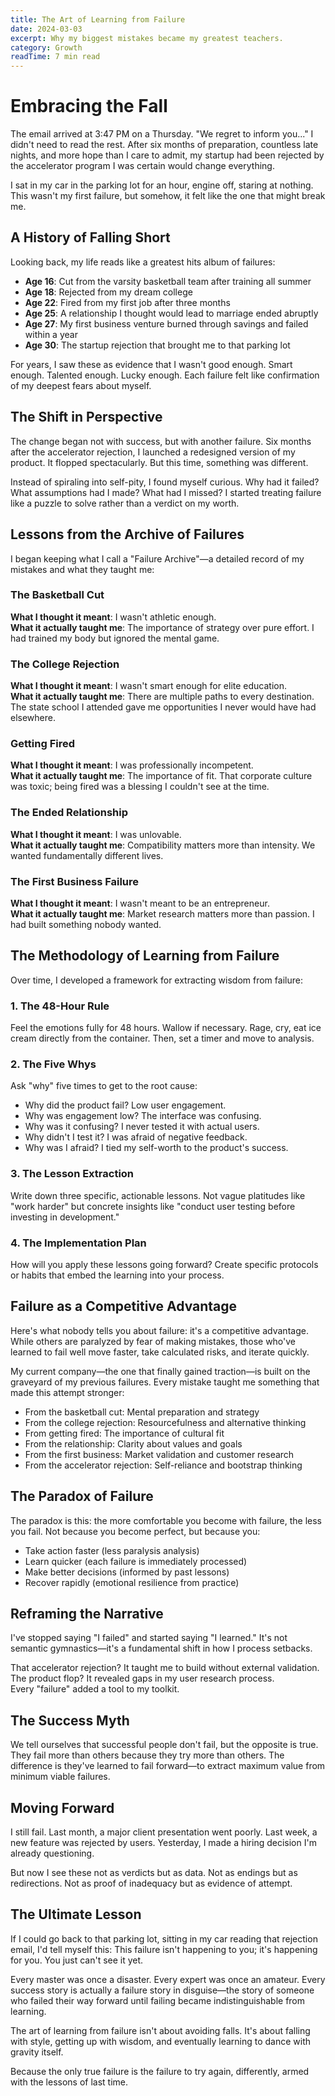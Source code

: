 ```yaml
---
title: The Art of Learning from Failure
date: 2024-03-03
excerpt: Why my biggest mistakes became my greatest teachers.
category: Growth
readTime: 7 min read
---
```


# Embracing the Fall

The email arrived at 3:47 PM on a Thursday. "We regret to inform you..." I didn't need to read the rest. After six months of preparation, countless late nights, and more hope than I care to admit, my startup had been rejected by the accelerator program I was certain would change everything.

I sat in my car in the parking lot for an hour, engine off, staring at nothing. This wasn't my first failure, but somehow, it felt like the one that might break me.

## A History of Falling Short

Looking back, my life reads like a greatest hits album of failures:

- **Age 16**: Cut from the varsity basketball team after training all summer
- **Age 18**: Rejected from my dream college
- **Age 22**: Fired from my first job after three months
- **Age 25**: A relationship I thought would lead to marriage ended abruptly
- **Age 27**: My first business venture burned through savings and failed within a year
- **Age 30**: The startup rejection that brought me to that parking lot

For years, I saw these as evidence that I wasn't good enough. Smart enough. Talented enough. Lucky enough. Each failure felt like confirmation of my deepest fears about myself.

## The Shift in Perspective

The change began not with success, but with another failure. Six months after the accelerator rejection, I launched a redesigned version of my product. It flopped spectacularly. But this time, something was different.

Instead of spiraling into self-pity, I found myself curious. Why had it failed? What assumptions had I made? What had I missed? I started treating failure like a puzzle to solve rather than a verdict on my worth.

## Lessons from the Archive of Failures

I began keeping what I call a "Failure Archive"—a detailed record of my mistakes and what they taught me:

### The Basketball Cut
**What I thought it meant**: I wasn't athletic enough.  
**What it actually taught me**: The importance of strategy over pure effort. I had trained my body but ignored the mental game.

### The College Rejection
**What I thought it meant**: I wasn't smart enough for elite education.  
**What it actually taught me**: There are multiple paths to every destination. The state school I attended gave me opportunities I never would have had elsewhere.

### Getting Fired
**What I thought it meant**: I was professionally incompetent.  
**What it actually taught me**: The importance of fit. That corporate culture was toxic; being fired was a blessing I couldn't see at the time.

### The Ended Relationship
**What I thought it meant**: I was unlovable.  
**What it actually taught me**: Compatibility matters more than intensity. We wanted fundamentally different lives.

### The First Business Failure
**What I thought it meant**: I wasn't meant to be an entrepreneur.  
**What it actually taught me**: Market research matters more than passion. I had built something nobody wanted.

## The Methodology of Learning from Failure

Over time, I developed a framework for extracting wisdom from failure:

### 1. The 48-Hour Rule
Feel the emotions fully for 48 hours. Wallow if necessary. Rage, cry, eat ice cream directly from the container. Then, set a timer and move to analysis.

### 2. The Five Whys
Ask "why" five times to get to the root cause:
- Why did the product fail? Low user engagement.
- Why was engagement low? The interface was confusing.
- Why was it confusing? I never tested it with actual users.
- Why didn't I test it? I was afraid of negative feedback.
- Why was I afraid? I tied my self-worth to the product's success.

### 3. The Lesson Extraction
Write down three specific, actionable lessons. Not vague platitudes like "work harder" but concrete insights like "conduct user testing before investing in development."

### 4. The Implementation Plan
How will you apply these lessons going forward? Create specific protocols or habits that embed the learning into your process.

## Failure as a Competitive Advantage

Here's what nobody tells you about failure: it's a competitive advantage. While others are paralyzed by fear of making mistakes, those who've learned to fail well move faster, take calculated risks, and iterate quickly.

My current company—the one that finally gained traction—is built on the graveyard of my previous failures. Every mistake taught me something that made this attempt stronger:

- From the basketball cut: Mental preparation and strategy
- From the college rejection: Resourcefulness and alternative thinking
- From getting fired: The importance of cultural fit
- From the relationship: Clarity about values and goals
- From the first business: Market validation and customer research
- From the accelerator rejection: Self-reliance and bootstrap thinking

## The Paradox of Failure

The paradox is this: the more comfortable you become with failure, the less you fail. Not because you become perfect, but because you:
- Take action faster (less paralysis analysis)
- Learn quicker (each failure is immediately processed)
- Make better decisions (informed by past lessons)
- Recover rapidly (emotional resilience from practice)

## Reframing the Narrative

I've stopped saying "I failed" and started saying "I learned." It's not semantic gymnastics—it's a fundamental shift in how I process setbacks.

That accelerator rejection? It taught me to build without external validation.  
The product flop? It revealed gaps in my user research process.  
Every "failure" added a tool to my toolkit.

## The Success Myth

We tell ourselves that successful people don't fail, but the opposite is true. They fail more than others because they try more than others. The difference is they've learned to fail forward—to extract maximum value from minimum viable failures.

## Moving Forward

I still fail. Last month, a major client presentation went poorly. Last week, a new feature was rejected by users. Yesterday, I made a hiring decision I'm already questioning.

But now I see these not as verdicts but as data. Not as endings but as redirections. Not as proof of inadequacy but as evidence of attempt.

## The Ultimate Lesson

If I could go back to that parking lot, sitting in my car reading that rejection email, I'd tell myself this: This failure isn't happening to you; it's happening for you. You just can't see it yet.

Every master was once a disaster. Every expert was once an amateur. Every success story is actually a failure story in disguise—the story of someone who failed their way forward until failing became indistinguishable from learning.

The art of learning from failure isn't about avoiding falls. It's about falling with style, getting up with wisdom, and eventually learning to dance with gravity itself.

Because the only true failure is the failure to try again, differently, armed with the lessons of last time.